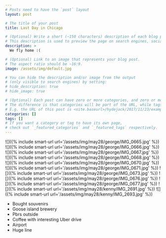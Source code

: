 ```yaml
---
# Posts need to have the `post` layout
layout: post

# The title of your post
title: Last Day in Chicago

# (Optional) Write a short (~150 characters) description of each blog post.
# This description is used to preview the page on search engines, social media, etc.
description: >
  We fly home :(

# (Optional) Link to an image that represents your blog post.
# The aspect ratio should be ~16:9.
image: /assets/img/default.jpg

# You can hide the description and/or image from the output
# (only visible to search engines) by setting:
# hide_description: true
# hide_image: true

# (Optional) Each post can have zero or more categories, and zero or more tags.
# The difference is that categories will be part of the URL, while tags will not.
# E.g. the URL of this post is <site.baseurl>/hydejack/2017/11/23/example-content/
categories: []
tags: []
# If you want a category or tag to have its own page,
# check out `_featured_categories` and `_featured_tags` respectively.
---
```


![]({% include smart-url url='/assets/img/may28/george/IMG_0665.jpg' %})
![]({% include smart-url url='/assets/img/may28/george/IMG_0666.jpg' %})
![]({% include smart-url url='/assets/img/may28/george/IMG_0667.jpg' %})
![]({% include smart-url url='/assets/img/may28/george/IMG_0668.jpg' %})
![]({% include smart-url url='/assets/img/may28/george/IMG_0670.jpg' %})
![]({% include smart-url url='/assets/img/may28/george/IMG_0671.jpg' %})
![]({% include smart-url url='/assets/img/may28/george/IMG_0673.jpg' %})
![]({% include smart-url url='/assets/img/may28/george/IMG_0676.jpg' %})
![]({% include smart-url url='/assets/img/may28/george/IMG_0677.jpg' %})
![]({% include smart-url url='/assets/img/may28/kenny/IMG_2691.jpg' %})
![]({% include smart-url url='/assets/img/may28/kenny/IMG_2693.jpg' %})

- Bought souvenirs 
- Goose island brewery
- Pbrs outside
- Coffee with interesting Uber drive 
- Airport
- Huge line 
